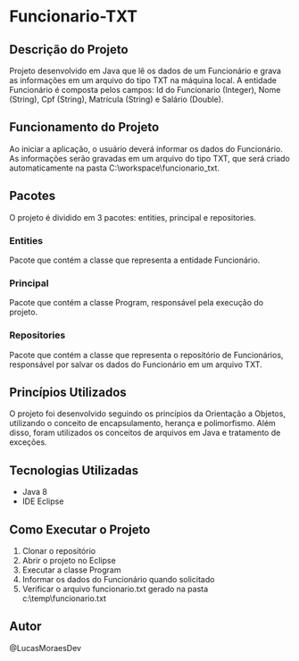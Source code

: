 # Funcionario-TXT

## Descrição do Projeto
Projeto desenvolvido em Java que lê os dados de um Funcionário e grava as informações em um arquivo do tipo TXT na máquina local. A entidade Funcionário é composta pelos campos: Id do Funcionario (Integer), Nome (String), Cpf (String), Matrícula (String) e Salário (Double).

## Funcionamento do Projeto
Ao iniciar a aplicação, o usuário deverá informar os dados do Funcionário. As informações serão gravadas em um arquivo do tipo TXT, que será criado automaticamente na pasta C:\workspace\funcionario_txt. 

## Pacotes
O projeto é dividido em 3 pacotes: entities, principal e repositories. 

### Entities
Pacote que contém a classe que representa a entidade Funcionário.

### Principal
Pacote que contém a classe Program, responsável pela execução do projeto.

### Repositories
Pacote que contém a classe que representa o repositório de Funcionários, responsável por salvar os dados do Funcionário em um arquivo TXT.

## Princípios Utilizados
O projeto foi desenvolvido seguindo os princípios da Orientação a Objetos, utilizando o conceito de encapsulamento, herança e polimorfismo. Além disso, foram utilizados os conceitos de arquivos em Java e tratamento de exceções.

## Tecnologias Utilizadas
- Java 8
- IDE Eclipse

## Como Executar o Projeto
1. Clonar o repositório
2. Abrir o projeto no Eclipse
3. Executar a classe Program
4. Informar os dados do Funcionário quando solicitado
5. Verificar o arquivo funcionario.txt gerado na pasta c:\temp\funcionario.txt

## Autor
@LucasMoraesDev
